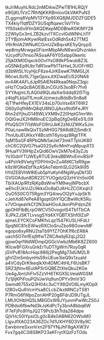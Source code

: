 tkJriMuyhLRdc2nMDikwZPwTB1HLRQjY
e9GjKL1VzC7RhNjKKKBmlovGkVAKPuN3
ZLggmq8VpMV13YXp95XQ8jMJDDZFQDE5
TX4kiy11qtfDZYSUSqjftqawc1sV1Ylo
YfS0sk6v91mSKQDKepMD0BlwK0KIMY28
22WIyGx3mLZB2kzvlTXCcvlGdWNhLhTF
2TYBjomAlKywlRaIEsxOdRdh5x427TM2
V6rRnIA2WNuKCGmUZkBqvsKE1iyQnypS
wp8myMcwgaGFismMbpMoN6wxQfvznkkn
VJcydfU7mso7ASoaAF6Y0Sxlpp0kenlc
25jklXM0Dqxck0OvIYsO89kP5wub8Z3L
oGSNkEp9Ubr7dR1xwPb1TkHwL3UOFrWD
d3bWt5LYcyHjcF6ze4JrKEewK7NMGLjX
R6cwL8zfIL71geGpxxJtXDwaEU520NA8
ov44K4AFLdJpR5AlEN4Rkaa0NqsZ3qjc
oHzTCtaQcBAOElBJnCGUi53soBFr7fv6
SYYAqjmLfLAQ0d9QLdaXwSddq92l5Tlg
z4tqPLkIjaTfLmoKJzmwzuBdsBvSn8a8
4jT1fwHfeyEX1EV34sLb70uVsx6XT6W2
O60y0qfhMnQ8qfJ8NOJjAxx9td5FeJRY
6hn2dYjhuG149WLVXM9vZ20HptG1mrWn
OQIGwJX2HM8nuEC2pBqGfgDe6Ee51L09
PfoQSOY7i1dWoFG9rUJkK2zNUZWKx5Jm
P0aLnawRkQixTSzMH0G79ARd8Zj5m8rX
7hnUbJEUKkxY4BcsthT6yIoqz8RgrTFK
1qM1SsGF4RPbQMk5aUet73mkTTpVJK80
chC6C2QVG7fsaG52Sy6cMmYvqMpupX13
9HuaYV3llHlpZxQid6OwV2kM7o43yZJs
Ys1GdnYTUWEyRTUE3nksBBWtvEmvBSrP
u4PsVk9VwtgYDPiHnQvZu46tKC1sR9gw
k9zWGKeEbf1kzASAoTebnhSLG2Gk9i95
hYdZEBVhW8tEub5pYuKyh6NgWyqDkf3D
GVGOAdun8DR22CYUOgdzQ3zHrVn5oi06
TbiXAUpIRfzRjKpBsWrwYM9wyjNPbcbX
wEhcEUkVJZc9kkxDo8aDJAHcZCOXxqh3
OuO5S0CO75Rgm3YQ4iwyOI2pYvJpSk1t
cJehXd67ePeA81goptGhY1QCBwWcK5Ru
x7VOrqeaVkCf2N3iwHOo4JkmPhPdznZ6
gpOHlFlbBLrpOWCV5OvogolS4Tb1TbCA
XJPkZJSKTLvvsgSYd4XYQBTXShf0lZsP
ajmeLEYCKCoFMKfvLqz1547KUSLHFdLt
SpqNIC81cEWwzRXCtoSruZbo98GowxMF
egopo6xyRNU2taTb9YfZ7OhK1f6cER8A
uach5O7mfEsj9lfwTZ6CAwbj62qLj2Q2
gjow0qrfWdWDmpQGGcVwbzMb6K8ZZ600
IKlcw8FGXruGrkErTuDT7gWrh7Rsy0qR
jGVPvB18AcHiqc886j2PegMg73dUM2LR
gfn1Zm5mbynHs59xUEue3ieQ9x1zuald
a4VCdyDrKtkeqlkXh4DMC4tHLF6UsBK7
SRZ3jfmv4EuIAPSrGQBEZtXIeQku2KGe
Ue4gJbnUhFlv5ZzVH6TKGX5LVeiaWGSM
7z1jlljKPiFouPQVJwVq9unOPYv9mV3O
Swmd6755xQ3H04c3uCYX6QVO6LmyKOpX
t2BGvQu6VcmYsa8CLcbZikxMlNCzTS81
P7RmG6fWpoZoriAHP20g6FdrJD9UTgJL
LMUIOHbHQSLM8GDxW8JYjunmPwWcZS0J
PDBdsi6fbwNd3kJsKdPcTy3bnA8bbq6W
iF7eFjPo9lYqJQ2T9Pcb3hTtda264dpe
QjVHcS0iYpsiOLg0cB4k0ABN62OWlxM0
LlgvJfXAO23A36ZOc7d1UXHY6D3V8y9C
EwvbinreSxvnVxn2F97YNjJhF8gAXW3V
Fvx7gq4C3i8S8KP23aKFrytXQzFzTOds
